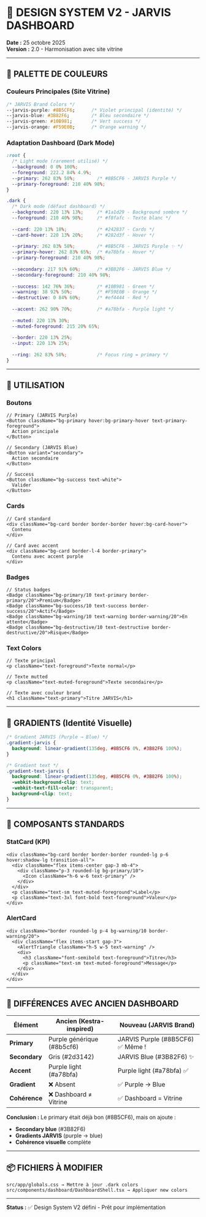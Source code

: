 # 🎨 DESIGN SYSTEM V2 - JARVIS DASHBOARD

**Date :** 25 octobre 2025  
**Version :** 2.0 - Harmonisation avec site vitrine

---

## 🎯 PALETTE DE COULEURS

### Couleurs Principales (Site Vitrine)

```css
/* JARVIS Brand Colors */
--jarvis-purple: #8B5CF6;      /* Violet principal (identité) */
--jarvis-blue: #3B82F6;        /* Bleu secondaire */
--jarvis-green: #10B981;       /* Vert success */
--jarvis-orange: #F59E0B;      /* Orange warning */
```

### Adaptation Dashboard (Dark Mode)

```css
:root {
  /* Light mode (rarement utilisé) */
  --background: 0 0% 100%;
  --foreground: 222.2 84% 4.9%;
  --primary: 262 83% 58%;        /* #8B5CF6 - JARVIS Purple */
  --primary-foreground: 210 40% 98%;
}

.dark {
  /* Dark mode (défaut dashboard) */
  --background: 220 13% 13%;     /* #1a1d29 - Background sombre */
  --foreground: 210 40% 98%;     /* #f8fafc - Texte blanc */
  
  --card: 220 13% 18%;           /* #242837 - Cards */
  --card-hover: 220 13% 20%;     /* #282d3f - Hover */
  
  --primary: 262 83% 58%;        /* #8B5CF6 - JARVIS Purple ✨ */
  --primary-hover: 262 83% 65%;  /* #a78bfa - Hover */
  --primary-foreground: 210 40% 98%;
  
  --secondary: 217 91% 60%;      /* #3B82F6 - JARVIS Blue */
  --secondary-foreground: 210 40% 98%;
  
  --success: 142 76% 36%;        /* #10B981 - Green */
  --warning: 38 92% 50%;         /* #F59E0B - Orange */
  --destructive: 0 84% 60%;      /* #ef4444 - Red */
  
  --accent: 262 90% 70%;         /* #a78bfa - Purple light */
  
  --muted: 220 13% 30%;
  --muted-foreground: 215 20% 65%;
  
  --border: 220 13% 25%;
  --input: 220 13% 25%;
  
  --ring: 262 83% 58%;           /* Focus ring = primary */
}
```

---

## 🎨 UTILISATION

### Boutons

```tsx
// Primary (JARVIS Purple)
<Button className="bg-primary hover:bg-primary-hover text-primary-foreground">
  Action principale
</Button>

// Secondary (JARVIS Blue)
<Button variant="secondary">
  Action secondaire
</Button>

// Success
<Button className="bg-success text-white">
  Valider
</Button>
```

### Cards

```tsx
// Card standard
<div className="bg-card border border-border hover:bg-card-hover">
  Contenu
</div>

// Card avec accent
<div className="bg-card border-l-4 border-primary">
  Contenu avec accent purple
</div>
```

### Badges

```tsx
// Status badges
<Badge className="bg-primary/10 text-primary border-primary/20">Premium</Badge>
<Badge className="bg-success/10 text-success border-success/20">Actif</Badge>
<Badge className="bg-warning/10 text-warning border-warning/20">En attente</Badge>
<Badge className="bg-destructive/10 text-destructive border-destructive/20">Risque</Badge>
```

### Text Colors

```tsx
// Texte principal
<p className="text-foreground">Texte normal</p>

// Texte mutted
<p className="text-muted-foreground">Texte secondaire</p>

// Texte avec couleur brand
<h1 className="text-primary">Titre JARVIS</h1>
```

---

## 🌈 GRADIENTS (Identité Visuelle)

```css
/* Gradient JARVIS (Purple → Blue) */
.gradient-jarvis {
  background: linear-gradient(135deg, #8B5CF6 0%, #3B82F6 100%);
}

/* Gradient text */
.gradient-text-jarvis {
  background: linear-gradient(135deg, #8B5CF6 0%, #3B82F6 100%);
  -webkit-background-clip: text;
  -webkit-text-fill-color: transparent;
  background-clip: text;
}
```

---

## 📐 COMPOSANTS STANDARDS

### StatCard (KPI)

```tsx
<div className="bg-card border border-border rounded-lg p-6 hover:shadow-lg transition-all">
  <div className="flex items-center gap-3 mb-4">
    <div className="p-3 rounded-lg bg-primary/10">
      <Icon className="h-6 w-6 text-primary" />
    </div>
  </div>
  <p className="text-sm text-muted-foreground">Label</p>
  <p className="text-3xl font-bold text-foreground">Valeur</p>
</div>
```

### AlertCard

```tsx
<div className="border rounded-lg p-4 bg-warning/10 border-warning/20">
  <div className="flex items-start gap-3">
    <AlertTriangle className="h-5 w-5 text-warning" />
    <div>
      <h3 className="font-semibold text-foreground">Titre</h3>
      <p className="text-sm text-muted-foreground">Message</p>
    </div>
  </div>
</div>
```

---

## 🎯 DIFFÉRENCES AVEC ANCIEN DASHBOARD

| Élément | Ancien (Kestra-inspired) | Nouveau (JARVIS Brand) |
|---------|-------------------------|------------------------|
| **Primary** | Purple générique (#8b5cf6) | JARVIS Purple (#8B5CF6) ✅ Même ! |
| **Secondary** | Gris (#2d3142) | JARVIS Blue (#3B82F6) ✨ |
| **Accent** | Purple light (#a78bfa) | Purple light (#a78bfa) ✅ |
| **Gradient** | ❌ Absent | ✅ Purple → Blue |
| **Cohérence** | ❌ Dashboard ≠ Vitrine | ✅ Dashboard = Vitrine |

**Conclusion :** Le primary était déjà bon (#8B5CF6), mais on ajoute :
- **Secondary blue** (#3B82F6)
- **Gradients JARVIS** (purple → blue)
- **Cohérence visuelle** complète

---

## 📦 FICHIERS À MODIFIER

```
src/app/globals.css → Mettre à jour .dark colors
src/components/dashboard/DashboardShell.tsx → Appliquer new colors
```

---

**Status :** ✅ Design System V2 défini - Prêt pour implémentation

